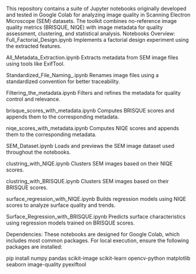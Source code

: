 This repository contains a suite of Jupyter notebooks originally developed and tested in Google Colab for analyzing image quality in Scanning Electron Microscope (SEM) datasets. The toolkit combines no-reference image quality metrics (BRISQUE, NIQE) with image metadata for quality assessment, clustering, and statistical analysis.
Notebooks Overview:
Full_Factorial_Design.ipynb
Implements a factorial design experiment using the extracted features.

All_Metadata_Extraction.ipynb
Extracts metadata from SEM image files using tools like ExifTool.

Standardized_File_Naming_.ipynb
Renames image files using a standardized convention for better traceability.

Filtering_the_metadata.ipynb
Filters and refines the metadata for quality control and relevance.

brisque_scores_with_metadata.ipynb
Computes BRISQUE scores and appends them to the corresponding metadata.

niqe_scores_with_metadata.ipynb
Computes NIQE scores and appends them to the corresponding metadata.

SEM_Dataset.ipynb
Loads and previews the SEM image dataset used throughout the notebooks.

clustring_with_NIQE.ipynb
Clusters SEM images based on their NIQE scores.

clustring_with_BRISQUE.ipynb
Clusters SEM images based on their BRISQUE scores.

surface_regression_with_NIQE.ipynb
Builds regression models using NIQE scores to analyze surface quality and trends.

Surface_Regression_with_BRISQUE.ipynb
Predicts surface characteristics using regression models trained on BRISQUE scores.

Dependencies:
These notebooks are designed for Google Colab, which includes most common packages. For local execution, ensure the following packages are installed:

pip install numpy pandas scikit-image scikit-learn opencv-python matplotlib seaborn image-quality pyexiftool


